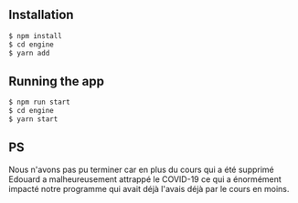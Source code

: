 ## Installation

```bash
$ npm install
$ cd engine
$ yarn add
```

## Running the app

```bash
$ npm run start
$ cd engine
$ yarn start
```

## PS

Nous n'avons pas pu terminer car en plus du cours qui a été supprimé Edouard a malheureusement attrappé le COVID-19 ce qui a énormément impacté notre programme qui avait déjà l'avais déjà par le cours en moins.